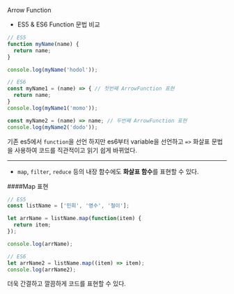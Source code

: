 Arrow Function

- ES5 & ES6 Function 문법 비교

````javascript
// ES5
function myName(name) {
  return name;
}

console.log(myName('hodol'));
````
````javascript
// ES6
const myName1 = (name) => { // 첫번째 ArrowFunction 표현
  return name;
}
console.log(myName1('momo'));

const myName2 = (name) => name; // 두번째 ArrowFunction 표현
console.log(myName2('dodo'));
````

기존 es5에서 `function`을 선언 하지만 es6부터 variable을 선언하고 `=>` 화살표 문법을 사용하여
코드를 직관적이고 읽기 쉽게 바뀌었다.

---

- `map`, `filter`, `reduce` 등의 내장 함수에도 **화살표 함수**를 표현할 수 있다.

####Map 표현
````javascript
// ES5
const listName = ['민희', '영수', '철이'];

let arrName = listName.map(function(item) {
  return item;
});

console.log(arrName);
````

````javascript
// ES6
let arrName2 = listName.map((item) => item);
console.log(arrName2);
````
더욱 간결하고 깔끔하게 코드를 표현할 수 있다.
